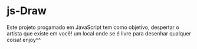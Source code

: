 # js-Draw
Este projeto progamado em JavaScript tem como objetivo, despertar o artista que existe em você! um local onde se é livre para desenhar qualquer coisa! enjoy^^
